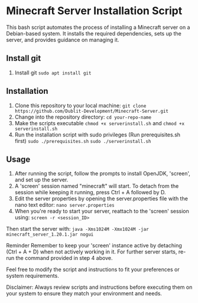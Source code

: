 
# Minecraft Server Installation Script

This bash script automates the process of installing a Minecraft server on a Debian-based system. It installs the required dependencies, sets up the server, and provides guidance on managing it.

## Install git
1. Install git
   `sudo apt install git`

## Installation

1. Clone this repository to your local machine:
   `git clone https://github.com/Dublit-Development/Minecraft-Server.git`
2. Change into the repository directory:
  `cd your-repo-name`
3. Make the scripts executable
  `chmod +x serverinstall.sh` and `chmod +x serverinstall.sh`
4. Run the installation script with sudo privileges (Run prerequisites.sh first)
   `sudo ./prerequisites.sh` `sudo ./serverinstall.sh`

## Usage
1. After running the script, follow the prompts to install OpenJDK, 'screen', and set up the server.
2. A 'screen' session named "minecraft" will start. To detach from the session while keeping it running, press Ctrl + A followed by D.
3. Edit the server properties by opening the server.properties file with the nano text editor:
  `nano server.properties`
4. When you're ready to start your server, reattach to the 'screen' session using:
  `screen -r <session_ID>`

Then start the server with:
`java -Xms1024M -Xmx1024M -jar minecraft_server_1.20.1.jar nogui`

Reminder
Remember to keep your 'screen' instance active by detaching (Ctrl + A + D) when not actively working in it. For further server starts, re-run the command provided in step 4 above.

Feel free to modify the script and instructions to fit your preferences or system requirements.

Disclaimer: Always review scripts and instructions before executing them on your system to ensure they match your environment and needs.
